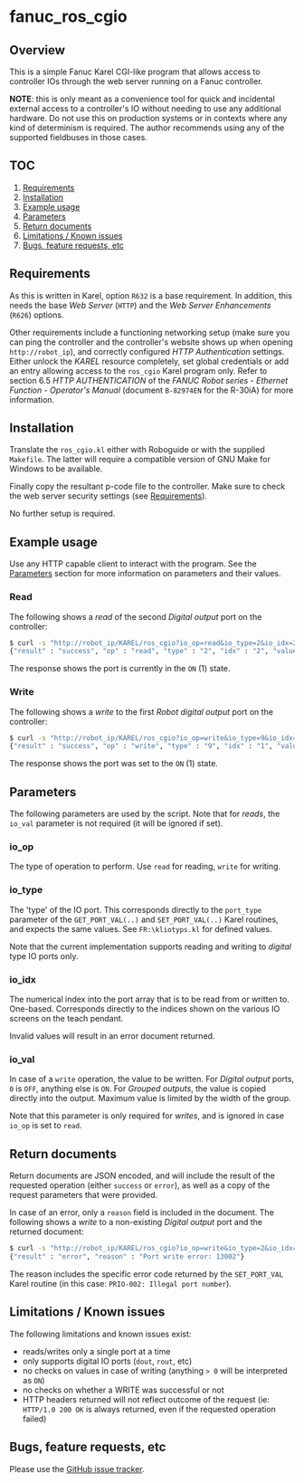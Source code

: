 # fanuc_ros_cgio

## Overview

This is a simple Fanuc Karel CGI-like program that allows access to controller
IOs through the web server running on a Fanuc controller.

**NOTE**: this is only meant as a convenience tool for quick and incidental
external access to a controller's IO without needing to use any additional
hardware. Do not use this on production systems or in contexts where any kind
of determinism is required. The author recommends using any of the supported
fieldbuses in those cases.


## TOC

1. [Requirements](#requirements)
2. [Installation](#installation)
3. [Example usage](#example-usage)
4. [Parameters](#parameters)
5. [Return documents](#return-documents)
6. [Limitations / Known issues](#limitations--known-issues)
7. [Bugs, feature requests, etc](#bugs-feature-requests-etc)


## Requirements

As this is written in Karel, option `R632` is a base requirement. In addition,
this needs the base *Web Server* (`HTTP`) and the *Web Server Enhancements*
(`R626`) options.

Other requirements include a functioning networking setup (make sure you can
ping the controller and the controller's website shows up when opening
`http://robot_ip`), and correctly configured *HTTP Authentication* settings.
Either unlock the *KAREL* resource completely, set global credentials or add an
entry allowing access to the `ros_cgio` Karel program only. Refer to section
6.5 *HTTP AUTHENTICATION* of the *FANUC Robot series - Ethernet Function -
Operator's Manual* (document `B-82974EN` for the R-30iA) for more
information.


## Installation

Translate the `ros_cgio.kl` either with Roboguide or with the supplied
`Makefile`. The latter will require a compatible version of GNU Make for
Windows to be available.

Finally copy the resultant p-code file to the controller. Make sure to check
the web server security settings (see [Requirements](#requirements)).

No further setup is required.


## Example usage

Use any HTTP capable client to interact with the program. See the
[Parameters](#parameters) section for more information on parameters and their
values.

### Read

The following shows a *read* of the second *Digital output* port on the
controller:

```bash
$ curl -s "http://robot_ip/KAREL/ros_cgio?io_op=read&io_type=2&io_idx=2"
{"result" : "success", "op" : "read", "type" : "2", "idx" : "2", "value" : "1"}
```

The response shows the port is currently in the `ON` (1) state.

### Write

The following shows a *write* to the first *Robot digital output* port on
the controller:

```bash
$ curl -s "http://robot_ip/KAREL/ros_cgio?io_op=write&io_type=9&io_idx=1&io_val=1"
{"result" : "success", "op" : "write", "type" : "9", "idx" : "1", "value" : "1"}
```

The response shows the port was set to the `ON` (1) state.


## Parameters

The following parameters are used by the script. Note that for *reads*, the
`io_val` parameter is not required (it will be ignored if set).

### io_op

The type of operation to perform. Use `read` for reading, `write` for
writing.

### io_type

The 'type' of the IO port. This corresponds directly to the `port_type`
parameter of the `GET_PORT_VAL(..)` and `SET_PORT_VAL(..)` Karel routines,
and expects the same values. See `FR:\kliotyps.kl` for defined values.

Note that the current implementation supports reading and writing to *digital*
type IO ports only.

### io_idx

The numerical index into the port array that is to be read from or written to.
One-based. Corresponds directly to the indices shown on the various IO screens
on the teach pendant.

Invalid values will result in an error document returned.

### io_val

In case of a `write` operation, the value to be written. For *Digital output*
ports, `0` is `OFF`, anything else is `ON`. For *Grouped outputs*, the value
is copied directly into the output. Maximum value is limited by the width of
the group.

Note that this parameter is only required for *writes*, and is ignored in case
`io_op` is set to `read`.


## Return documents

Return documents are JSON encoded, and will include the result of the requested
operation (either `success` or `error`), as well as a copy of the request
parameters that were provided.

In case of an error, only a `reason` field is included in the document. The
following shows a *write* to a non-existing *Digital output* port and the
returned document:

```bash
$ curl -s "http://robot_ip/KAREL/ros_cgio?io_op=write&io_type=2&io_idx=1000&io_val=0"
{"result" : "error", "reason" : "Port write error: 13002"}
```

The reason includes the specific error code returned by the `SET_PORT_VAL`
Karel routine (in this case: `PRIO-002: Illegal port number`).


## Limitations / Known issues

The following limitations and known issues exist:

 - reads/writes only a single port at a time
 - only supports digital IO ports (`dout`, `rout`, etc)
 - no checks on values in case of writing (anything `> 0` will be interpreted
   as `ON`)
 - no checks on whether a WRITE was successful or not
 - HTTP headers returned will not reflect outcome of the request (ie:
   `HTTP/1.0 200 OK` is always returned, even if the requested operation
   failed)


## Bugs, feature requests, etc

Please use the [GitHub issue tracker][].



[GitHub issue tracker]: https://github.com/gavanderhoorn/fanuc_ros_cgio/issues
